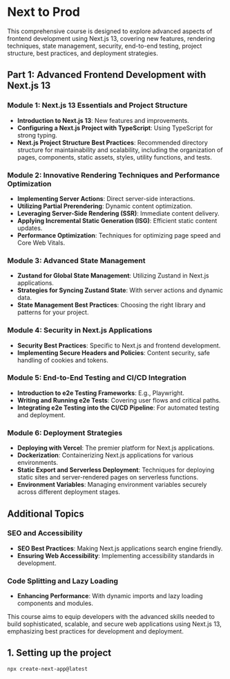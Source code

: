 # Next to Prod

This comprehensive course is designed to explore advanced aspects of frontend development using Next.js 13, covering new features, rendering techniques, state management, security, end-to-end testing, project structure, best practices, and deployment strategies.

## Part 1: Advanced Frontend Development with Next.js 13

### Module 1: Next.js 13 Essentials and Project Structure
- **Introduction to Next.js 13**: New features and improvements.
- **Configuring a Next.js Project with TypeScript**: Using TypeScript for strong typing.
- **Next.js Project Structure Best Practices**: Recommended directory structure for maintainability and scalability, including the organization of pages, components, static assets, styles, utility functions, and tests.

### Module 2: Innovative Rendering Techniques and Performance Optimization
- **Implementing Server Actions**: Direct server-side interactions.
- **Utilizing Partial Prerendering**: Dynamic content optimization.
- **Leveraging Server-Side Rendering (SSR)**: Immediate content delivery.
- **Applying Incremental Static Generation (ISG)**: Efficient static content updates.
- **Performance Optimization**: Techniques for optimizing page speed and Core Web Vitals.

### Module 3: Advanced State Management
- **Zustand for Global State Management**: Utilizing Zustand in Next.js applications.
- **Strategies for Syncing Zustand State**: With server actions and dynamic data.
- **State Management Best Practices**: Choosing the right library and patterns for your project.

### Module 4: Security in Next.js Applications
- **Security Best Practices**: Specific to Next.js and frontend development.
- **Implementing Secure Headers and Policies**: Content security, safe handling of cookies and tokens.

### Module 5: End-to-End Testing and CI/CD Integration
- **Introduction to e2e Testing Frameworks**: E.g., Playwright.
- **Writing and Running e2e Tests**: Covering user flows and critical paths.
- **Integrating e2e Testing into the CI/CD Pipeline**: For automated testing and deployment.

### Module 6: Deployment Strategies
- **Deploying with Vercel**: The premier platform for Next.js applications.
- **Dockerization**: Containerizing Next.js applications for various environments.
- **Static Export and Serverless Deployment**: Techniques for deploying static sites and server-rendered pages on serverless functions.
- **Environment Variables**: Managing environment variables securely across different deployment stages.

## Additional Topics

### SEO and Accessibility
- **SEO Best Practices**: Making Next.js applications search engine friendly.
- **Ensuring Web Accessibility**: Implementing accessibility standards in development.

### Code Splitting and Lazy Loading
- **Enhancing Performance**: With dynamic imports and lazy loading components and modules.

This course aims to equip developers with the advanced skills needed to build sophisticated, scalable, and secure web applications using Next.js 13, emphasizing best practices for development and deployment.


## 1. Setting up the project

```
npx create-next-app@latest

```